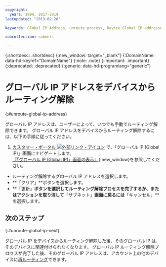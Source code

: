```yaml
---
copyright:
  years: 1994, 2017-2019
lastupdated: "2019-02-28"

keywords: Global IP Address, unroute process, Device Global IP addresses

subcollection: subnets

---
```


{:shortdesc: .shortdesc}
{:new_window: target="_blank"}
{:DomainName: data-hd-keyref="DomainName"}
{:note: .note}
{:important: .important}
{:deprecated: .deprecated}
{:generic: data-hd-programlang="generic"}

# グローバル IP アドレスをデバイスからルーティング解除
{:#unroute-global-ip-address}

グローバル IP アドレスは、ユーザーによって、いつでも手動でルーティング解除できます。 グローバル IP アドレスをデバイスからルーティング解除するには、以下の手順に従ってください。

1. [カスタマー・ポータル ![外部リンク・アイコン](../../icons/launch-glyph.svg "外部リンク・アイコン")](https://{DomainName}/) で、「グローバル IP (Global IP)」画面にナビゲートします。 [『「グローバル IP (Global IP)」画面の表示』](/docs/infrastructure/subnets?topic=subnets-display-the-global-ip-screen){:new_window}を参照してください。
* ルーティング解除するグローバル IP アドレスを選択します。
* **「クリア」**ボタンを選択します。
* **「更新」**ボタンを選択してルーティング解除プロセスを完了するか、またはアクションを取り消して**「サブネット」**画面に戻るには**「キャンセル」**を選択します。

## 次のステップ
{:#unroute-global-ip-next}

グローバル IP をデバイスからルーティング解除した後、そのグローバル IP は、そのデバイスに関連付けられなくなります。 グローバル IP ルーティング解除プロセスが完了した後、そのグローバル IP アドレスは、アカウント上の他のデバイスに[再ルーティング](/docs/infrastructure/subnets?topic=subnets-route-a-global-ip-address-to-a-device)できます。

